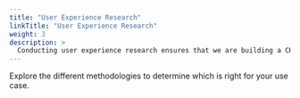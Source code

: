 ```yaml
---
title: "User Experience Research"
linkTitle: "User Experience Research"
weight: 3
description: >
  Conducting user experience research ensures that we are building a CHT that solves real user problems by speaking with users directly to understand their perspectives and pain points, and to test and gather feedback on design solutions. 
---
```


Explore the different methodologies to determine which is right for your use case.
